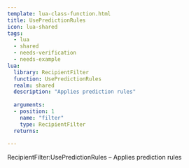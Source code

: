 ```yaml
---
template: lua-class-function.html
title: UsePredictionRules
icon: lua-shared
tags:
  - lua
  - shared
  - needs-verification
  - needs-example
lua:
  library: RecipientFilter
  function: UsePredictionRules
  realm: shared
  description: "Applies prediction rules"
  
  arguments:
  - position: 1
    name: "filter"
    type: RecipientFilter
  returns:
    
---
```


<div class="lua__search__keywords">
RecipientFilter:UsePredictionRules &#x2013; Applies prediction rules
</div>
